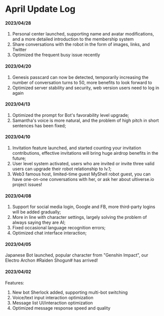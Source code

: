 # April Update Log

#### 2023/04/28

1. Personal center launched, supporting name and avatar modifications, and a more detailed introduction to the membership system
2. Share conversations with the robot in the form of images, links, and Twitter
3. Optimized the frequent busy issue recently

#### 2023/04/20

1. Genesis passcard can now be detected, temporarily increasing the number of conversation turns to 50, more benefits to look forward to
2. Optimized server stability and security, web version users need to log in again

#### 2023/04/13

1. Optimized the prompt for Bot's favorability level upgrade;
2. Samantha's voice is more natural, and the problem of high pitch in short sentences has been fixed;

#### 2023/04/10

1. Invitation feature launched, and started counting your invitation contributions, effective invitations will bring huge airdrop benefits in the future;
2. User level system activated, users who are invited or invite three valid users can upgrade their robot relationship to lv.1;
3. Web3 famous host, limited-time guest MyShell robot guest, you can have one-on-one conversations with her, or ask her about ultiverse.io project issues!

#### 2023/04/08

1. Support for social media login, Google and FB, more third-party logins will be added gradually;
2. More in line with character settings, largely solving the problem of always saying they are AI;
3. Fixed occasional language recognition errors;
4. Optimized chat interface interaction;

#### 2023/04/05

Japanese Bot launched, popular character from "Genshin Impact", our Electro Archon #Raiden Shogun# has arrived!

#### 2023/04/02

Features:

1. New bot Sherlock added, supporting multi-bot switching
2. Voice/text input interaction optimization
3. Message list UI/interaction optimization
4. Optimized message response speed and quality